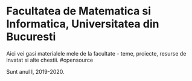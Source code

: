 # Facultatea de Matematica si Informatica, Universitatea din Bucuresti 

Aici vei gasi materialele mele de la facultate - teme, proiecte, resurse de invatat si alte chestii. #opensource


Sunt anul I, 2019-2020.

